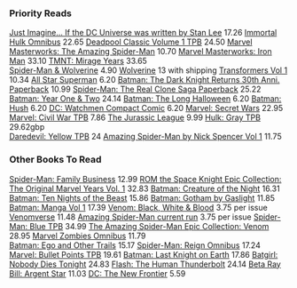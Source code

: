 ### Priority Reads
[Just Imagine... If the DC Universe was written by Stan Lee](https://www.ebay.co.uk/itm/155739021528?) 17.26
[Immortal Hulk Omnibus](https://www.amazon.co.uk/Immortal-Hulk-Omnibus-Al-Ewing/dp/1846533600) 22.65
[Deadpool Classic Volume 1 TPB](https://www.amazon.co.uk/Deadpool-Classic-TPB-Classics/dp/0785131248) 24.50
[Marvel Masterworks: The Amazing Spider-Man](https://www.amazon.co.uk/Mighty-Marvel-Masterworks-Amazing-Spider-Man/dp/1302929771?source=ps-sl-shoppingads-lpcontext&psc=1&smid=A1FZOOUA8MZG8K) 10.70
[Marvel Masterworks: Iron Man](https://ebay.us/m/nGJAoU) 33.10
[TMNT: Mirage Years](https://www.amazon.co.uk/Teenage-Mutant-Ninja-Turtles-1993-1995/dp/B0D72JW6R4?source=ps-sl-shoppingads-lpcontext&psc=1&smid=A3P5ROKL5A1OLE) 33.65  
[Spider-Man & Wolverine](https://forbiddenplanet.com/452827-spider-man-wolverine-1/) 4.90
[Wolverine](https://www.amazon.co.uk/Wolverine-Claremont-Miller-Marvel-Quality/dp/0785137246) 13 with shipping
[Transformers Vol 1](https://forbiddenplanet.com/416587-transformers-volume-1-robots-in-disguise/?utm_medium=promotion&utm_source=439616-edge-of-spider-verse-spider-society&utm_campaign=product-detail-order-related-products) 10.34
[All Star Superman](https://forbiddenplanet.com/408469-all-star-superman-dc-compact-comics-edition/) 6.20
[Batman: The Dark Knight Returns 30th Anni. Paperback](https://forbiddenplanet.com/151611-batman-the-dark-knight-returns-30th-anniversary-edition/) 10.99
[Spider-Man: The Real Clone Saga Paperback](https://www.ebay.co.uk/itm/326763567616?_skw=Spider-Man%3A+The+Real+Clone+Saga+-+Paperback&itmmeta=01K4M6MJS78QDK997YX2HZZTY9&hash=item4c14a05a00:g:JD8AAeSw5spove3j&itmprp=enc%3AAQAKAAAA8FkggFvd1GGDu0w3yXCmi1fuBD%2FQAm7uWv%2FVi9wHtBZdWb5he3AdVBjmwDeCBvHzV%2BxGeugc4O8g%2FlscLlLKvcr4WmiwOTIBYEqLWovryYQmKFovaOPl0LDhYeSlpI4Yx6DCLO8JpYPMcc7wbMwuOUDRJpHh4qgQO1MZ88ztb5l0Dle62V13VHbN9O%2BEgYPiJYDwHDztCQa2nlKXqZMzgjb3w97S456SAhOGtQlkG2e2o%2FqyYxkssAJdCuRrGS0qiF%2Bwg27%2FcCvqNg%2BwIo9U7vVvnPsMkTj7on9%2BwJUWYRne6w022J%2BlBQjlT2d70DvTmg%3D%3D%7Ctkp%3ABk9SR_as0oalZg) 25.22
[Batman: Year One & Two](https://forbiddenplanet.com/428020-dc-finest-batman-year-one-two/?utm_medium=promotion&utm_source=408469-all-star-superman-dc-compact-comics-edition&utm_campaign=product-detail-search-related-products) 24.14
[Batman: The Long Halloween](https://forbiddenplanet.com/460709-batman-the-long-halloween-dc-compact-comics-edition/) 6.20
[Batman: Hush](https://forbiddenplanet.com/408471-batman-hush-dc-compact-comics-edition/) 6.20
[DC: Watchmen Compact Comic](https://forbiddenplanet.com/408477-watchmen-dc-compact-comics-edition/) 6.20
[Marvel: Secret Wars](https://www.ebay.co.uk/itm/365726228614?_skw=marvel+secret+wars+deluxe+edition&itmmeta=01K430VT1VHHYMJ1G4GM0K8QMR&hash=item5526fb6086:g:fhQAAeSwPKpocnG1&itmprp=enc%3AAQAKAAABAFkggFvd1GGDu0w3yXCmi1eYarUValdHU4KCXdxskaDTm8GGIM3v7qsEaqC22Sp6hQ5a2SI7G%2BqNQ2yZhIdkCYNFswEI9ViZsUitIPTCv9axC8BF8jZpeKDp86GOOD0TnWpK0XmoZLhJl7f5cKDk65Hc8C3CqOQMxbMkGx79fxtksMYujjbrdcRBFiA7SHy63qEKYVyqTQYWQZ92u7w88CiJLyyQREyb3qPaASrBtK3agWlza1NXDdKBLTU6PlNq7AlmkXZo3pzXErBW%2FtQGEn%2B1SoFhyKTwNa0p0ck1fcnm1SbtyjOdndwdV0sWxLR0lqvspFkVSscNzxztWMKjgoU%3D%7Ctkp%3ABk9SR4yh7-CgZg) 22.95
[Marvel: Civil War TPB](https://www.ebay.co.uk/itm/356909541372) 7.86
[The Jurassic League](https://www.amazon.co.uk/Jurassic-League-Daniel-Johnson/dp/1779518447) 9.99
[Hulk: Gray TPB](https://www.ebay.co.uk/itm/297619664774?_skw=hulk%3A+gray+tpb&itmmeta=01K61C2AYA45RQG7EG8KFQ3G3X&hash=item454b83af86:g:9bcAAeSwwV9oy-Sx&itmprp=enc%3AAQAKAAAA8FkggFvd1GGDu0w3yXCmi1cbA7C4gU9u0jmFImUT6kmouv4Z3Tvi9%2B8UWd3HXiltmCTyDU%2FMnr2Cf87JSLl1tIB3KzBw6D0lUXROJKTYnO5lft1QkSxdqjaGc%2F8F%2BWs6IGRDJj%2BLSboe7bxLsK3BPHXAZHVUyt4SWseC6JqR5VcMpB2%2FovgOb%2BgLJsqE1Mm%2B%2BaVUkUgq0r8%2BzWJhWv2BPn8E7m6Us5jBLgYz27JTMn58A8mar5rYHOmAjhMz4Utt9ONwxil%2FOztnfPhypRHUtc8AxJIwGCOjBy7IAF%2F9xd7QVc%2FZkolklOhOpxfWdn3XQQ%3D%3D%7Ctkp%3ABk9SR6yviaywZg) 29.62gbp  
[Daredevil: Yellow TPB](https://www.ebay.co.uk/itm/226880479894?_skw=daredevil%3A+yellow+tpb&itmmeta=01K61C1X72RHX6AYDQ4MCQ5BR3&hash=item34d3216296:g:nt8AAeSwqqhof1dm&itmprp=enc%3AAQAKAAAA8FkggFvd1GGDu0w3yXCmi1cyvYpldrmrzfgDKERCLc4d78Cir1%2Fc%2FNrKJCTcsXxkmH56Z9mTMife81Egu6GCe%2BSoJuaXjUdOdpAfyDGKiLbUsdki5GZx01xZ9Yv%2FWK%2BemQjroeue0W2vESik%2BQKlnZvICzIGQr7ZQ3AdCmYquvDk63T94AUdkANgYq2Ejx0hj67Gx0PisGvSHy5a%2FL5znKlscQvSxF12AcKZpPXuSOPdaQ4rQH0J6Z9GewduL37XpWYQ2s6O2dSe2f2QeCVclwAuzkhjRhlf%2BTHycTr7C2%2Ffpm4m3yY8826xcKzNnL7RZw%3D%3D%7Ctkp%3ABk9SR97Th6ywZg) 24
[Amazing Spider-Man by Nick Spencer Vol 1](https://www.amazon.co.uk/Amazing-Spider-man-Vol-Back-Basics/dp/1846539412) 11.75

### Other Books To Read
[Spider-Man: Family Business](https://www.amazon.co.uk/Amazing-Spider-Man-Family-Business-Hardcover/dp/0785184406) 12.99
[ROM the Space Knight Epic Collection: The Original Marvel Years Vol. 1](https://www.amazon.co.uk/Rom-Epic-Collection-Original-Marvel/dp/130296108X) 32.83
[Batman: Creature of the Night](https://www.amazon.co.uk/Batman-Creature-Night-Kurt-Busiek/dp/1779506287) 16.31
[Batman: Ten Nights of the Beast](https://www.ebay.co.uk/itm/177462846429?) 15.86
[Batman: Gotham by Gaslight](https://www.ebay.co.uk/itm/316115692894?) 11.85
[Batman: Manga Vol 1](https://www.amazon.co.uk/Batman-Manga-TP-Kuwata-Batmanga/dp/140125277X) 17.39
[Venom: Black, White & Blood](https://forbiddenplanet.com/subscriptions/series/marvel-comics/venom-black-white-blood/) 3.75 per issue   
[Venomverse](https://www.amazon.co.uk/Venomverse-Cullen-Bunn/dp/184653884X) 11.48
[Amazing Spider-Man current run](https://forbiddenplanet.com/subscriptions/series/marvel-comics/amazing-spider-man-ii/) 3.75 per issue
[Spider-Man: Blue TPB](https://www.amazon.co.uk/Spider-Man-Graphic-Novels-Marvel-Paperback/dp/0785110712) 34.99
[The Amazing Spider-Man Epic Collection: Venom](https://www.ebay.co.uk/itm/356737865710?_skw=Amazing+Spider-Man%3A+Epic+Collection%3A+Venom+%28New+Printing%29&itmmeta=01K65GTZ3NQJMEGPB0VCMJ7FB6&hash=item530f3bd7ee:g:jEIAAeSwmENo14yU&itmprp=enc%3AAQAKAAABIFkggFvd1GGDu0w3yXCmi1d71T%2B80yFfAPDX3wn3sJ%2Fk2HSJLkSBVzkagrIYGV4H18mOZuhKD%2FqOBSJxeA%2B42AMIXG%2B8P7zBri2r55DO4MhP0GeeXBwD7PsCEu7mwPD2eQ1TnowMrMalQpjtpt11FTEV%2BwV0jxuy1y18EdxEnuFBnAvTGaRV%2BHfPqeh3n0CN1fM6szfQLY5QXg0f9hoyLHv89XMPlE%2FN6SAe3i2uEFVks79B47gns5O0YCCZ0a1vW9MUaaNma5cgc9GNIn6MU%2B4ecKnzs9Qx0ga0hNbyn7EE4nZjnNuadYiapYOz%2BVoEtMWJiXcUEZFTF%2Fb8p0VbdfQKWoAkxoR9CsVtH93EfJGjEeKbttvhjvgwV7HLt5k8SA%3D%3D%7Ctkp%3ABk9SR_bx67CxZg) 28.95
[Marvel Zombies Omnibus](https://forbiddenplanet.com/334560-marvel-zombies-omnibus/) 11.79  
[Batman: Ego and Other Trails](https://www.amazon.co.uk/Batman-Ego-Other-Tails-TP/dp/1401213596?crid=3ET7JBBV3YQIL&dib=eyJ2IjoiMSJ9.V6ccuEJMjwDkywp7V9G-9bs1_0lgJHpjbeC2PUKL8PqYTz0YL3ivPqbDGjCSXfBDwe3_IuFINn0z8evoRI_rPe_o_8AyQFi1IdIq2mGg5QDfqDV8z3or3Cs9YbscrhvkaIT-lPwg8vHwn4bGJjRdiWvYK-DisUP8sbxi7FBNBTFC3X-TFURETHbeRRjVbS-TxXAcIUeaNGaI44JKcwBzgUK4E57WPYFyrauKnUpce_s.quQMh0Sp7HwlWFzX7-OFbR3RDDvw7kzaQ09p3S4DGk8&dib_tag=se&keywords=batman%3A+ego&qid=1756426997&s=books&sprefix=batman+ego%2Cstripbooks%2C94&sr=1-1) 15.17
[Spider-Man: Reign Omnibus](https://forbiddenplanet.com/451064-spider-man-reign-omnibus/) 17.24
[Marvel: Bullet Points TPB](https://www.amazon.co.uk/Bullet-Points-TPB-Michael-Straczynski/dp/0785120106) 19.61
[Batman: Last Knight on Earth](https://www.amazon.co.uk/Batman-Knight-Earth-Scott-Snyder/dp/1401294960) 17.86
[Batgirl: Nobody Dies Tonight](https://forbiddenplanet.com/443445-dc-finest-batgirl-nobody-dies-tonight/) 24.83
[Flash: The Human Thunderbolt](https://forbiddenplanet.com/431253-dc-finest-the-flash-the-human-thunderbolt/) 24.14
[Beta Ray Bill: Argent Star](https://forbiddenplanet.com/445761-beta-ray-bill-argent-star-new-printing/) 11.03
[DC: The New Frontier](https://forbiddenplanet.com/443451-dc-the-new-frontier-dc-compact-comics-edition/) 5.59